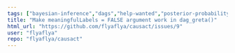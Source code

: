 ```yaml
---
tags: ["bayesian-inference","dags","help-wanted","posterior-probability","probabilistic-graphical-models","probabilistic-programming","rstats-package"]
title: "Make meaningfulLabels = FALSE argument work in dag_greta()"
html_url: "https://github.com/flyaflya/causact/issues/9"
user: "flyaflya"
repo: "flyaflya/causact"
---
```


